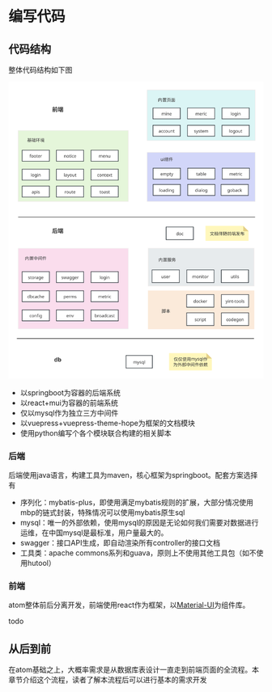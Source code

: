 # 编写代码

## 代码结构
整体代码结构如下图

![整体代码介绍](imgs/atom_code_structure.svg)

- 以springboot为容器的后端系统
- 以react+mui为容器的前端系统
- 仅以mysql作为独立三方中间件
- 以vuepress+vuepress-theme-hope为框架的文档模块
- 使用python编写个各个模块联合构建的相关脚本

### 后端

后端使用java语言，构建工具为maven，核心框架为springboot。配套方案选择有

- 序列化：mybatis-plus，即使用满足mybatis规则的扩展，大部分情况使用mbp的链式封装，特殊情况可以使用mybatis原生sql
- mysql：唯一的外部依赖，使用mysql的原因是无论如何我们需要对数据进行运维，在中国mysql是最标准，用户量最大的。
- swagger：接口API生成，即自动渲染所有controller的接口文档
- 工具类：apache commons系列和guava，原则上不使用其他工具包（如不使用hutool）

### 前端

atom整体前后分离开发，前端使用react作为框架，以[Material-UI](https://v4.mui.com/zh/getting-started/installation/)为组件库。

todo


## 从后到前
在atom基础之上，大概率需求是从数据库表设计一直走到前端页面的全流程。本章节介绍这个流程，读者了解本流程后可以进行基本的需求开发